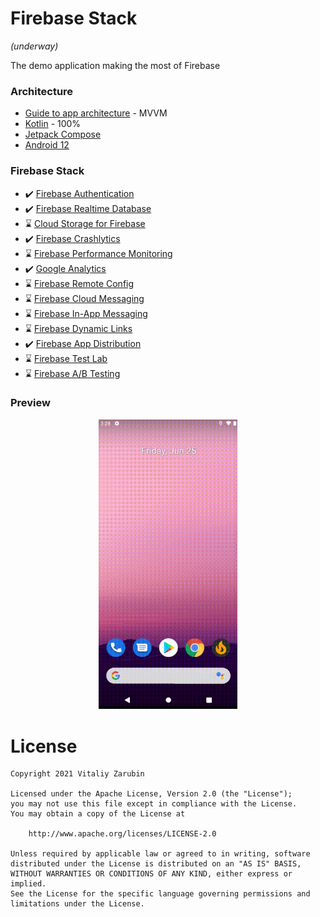 Firebase Stack
===================
*(underway)*

The demo application making the most of Firebase

### Architecture
* [Guide to app architecture](https://developer.android.com/jetpack/guide) - MVVM
* [Kotlin](https://kotlinlang.org/) - 100%
* [Jetpack Compose](https://developer.android.com/jetpack/compose)
* [Android 12](https://developer.android.com/about/versions/12?authuser=1)

### Firebase Stack
* :heavy_check_mark: [Firebase Authentication](https://firebase.google.com/docs/auth)
* :heavy_check_mark: [Firebase Realtime Database](https://firebase.google.com/docs/database)
* :hourglass: [Cloud Storage for Firebase](https://firebase.google.com/docs/storage)
* :heavy_check_mark: [Firebase Crashlytics](https://firebase.google.com/docs/crashlytics)
* :hourglass: [Firebase Performance Monitoring](https://firebase.google.com/docs/perf-mon)
* :heavy_check_mark: [Google Analytics](https://firebase.google.com/docs/analytics)
* :hourglass: [Firebase Remote Config](https://firebase.google.com/docs/remote-config)
* :hourglass: [Firebase Cloud Messaging](https://firebase.google.com/docs/cloud-messaging)
* :hourglass: [Firebase In-App Messaging](https://firebase.google.com/docs/in-app-messaging)
* :hourglass: [Firebase Dynamic Links](https://firebase.google.com/docs/dynamic-links)
* :heavy_check_mark: [Firebase App Distribution](https://firebase.google.com/docs/app-distribution)
* :hourglass: [Firebase Test Lab](https://firebase.google.com/docs/test-lab)
* :hourglass: [Firebase A/B Testing](https://firebase.google.com/docs/ab-testing)

### Preview
<p align="center">
<img src="data/vokoscreen-2021-06-25_12-28-44.gif" width="44%"/>
</p>

# License

```
Copyright 2021 Vitaliy Zarubin

Licensed under the Apache License, Version 2.0 (the "License");
you may not use this file except in compliance with the License.
You may obtain a copy of the License at

    http://www.apache.org/licenses/LICENSE-2.0

Unless required by applicable law or agreed to in writing, software
distributed under the License is distributed on an "AS IS" BASIS,
WITHOUT WARRANTIES OR CONDITIONS OF ANY KIND, either express or implied.
See the License for the specific language governing permissions and
limitations under the License.
```